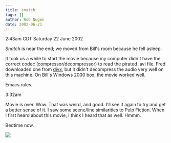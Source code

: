 ```yaml
---
title: snatch
tags: []
author: Rob Nugen
date: 2002-06-21
---
```


<p class=date>2:43am CDT Saturday 22 June 2002</p>

<p><em>Snatch</em> is near the end; we moved from Bill's room because
he fell asleep.</p>

<p>It took us a while to start the movie because my computer didn't
have the correct codec (compressor/decompressor) to read the pirated
.avi file.  Fred downloaded one from <a
href="https://www.divx.com">divx</a>, but it didn't decompress the
audio very well on this machine.  On Bill's Windows 2000 box, the
movie worked well. </p>

<p>Emacs rules.</p>

<p class=date>3:32am</p>

<p>Movie is over.  Wow.  That was weird, and good.  I'll see it again
to try and get a better sense of it.  I saw some scene/line
similarities to Pulp Fiction.  When I first heard about this movie, I
think I heard that as well.  Hmmm.</p>

<p>Bedtime now.</p>

<p><img src='/images/rob/wL-ROB.gif'/></p>


